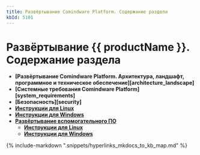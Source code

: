 ```yaml
---
title: Развёртывание Comindware Platform. Содержание раздела
kbId: 5101
---
```


# Развёртывание {{ productName }}. Содержание раздела

- **[Развёртывание Comindware Platform. Архитектура, ландшафт, программное и техническое обеспечение][architecture_landscape]**
- **[Системные требования Comindware Platform][system_requirements]**
- **[Безопасность][security]**
- **[Инструкции для Linux](https://kb.comindware.ru/category.php?id=807)**
- **[Инструкции для Windows](https://kb.comindware.ru/category.php?id=808)**
- **[Развёртывание вспомогательного ПО](https://kb.comindware.ru/category.php?id=804)**
  - **[Инструкции для Linux](https://kb.comindware.ru/category.php?id=805)**
  - **[Инструкции для Windows](https://kb.comindware.ru/category.php?id=806)**

{% include-markdown ".snippets/hyperlinks_mkdocs_to_kb_map.md" %}

